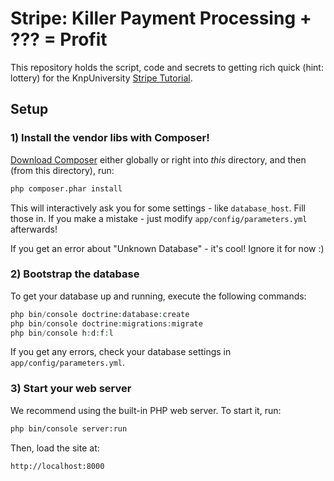 # Stripe: Killer Payment Processing + ??? = Profit

This repository holds the script, code and secrets to getting
rich quick (hint: lottery) for the KnpUniversity [Stripe Tutorial][stripe_tuts].

## Setup

### 1) Install the vendor libs with Composer!

[Download Composer][composer] either globally or right into *this* directory,
and then (from this directory), run:

```bash
php composer.phar install
```

This will interactively ask you for some settings - like `database_host`.
Fill those in. If you make a mistake - just modify `app/config/parameters.yml`
afterwards!

If you get an error about "Unknown Database" - it's cool! Ignore it for now :)

### 2) Bootstrap the database

To get your database up and running, execute the following commands:

```php
php bin/console doctrine:database:create
php bin/console doctrine:migrations:migrate
php bin/console h:d:f:l
```

If you get any errors, check your database settings in `app/config/parameters.yml`.

### 3) Start your web server

We recommend using the built-in PHP web server. To start it, run:

```bash
php bin/console server:run
```

Then, load the site at:

    http://localhost:8000


[stripe_tuts]: https://knpuniversity.com/screencast/stripe
[composer]: https://getcomposer.org/
